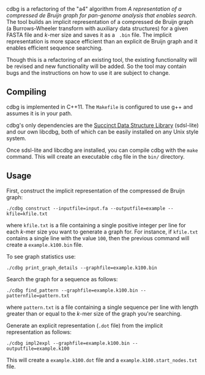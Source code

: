 cdbg is a refactoring of the "a4" algorithm from _A representation of a
compressed de Bruijn graph for pan-genome analysis that enables search_.
The tool builds an implicit representation of a  compressed de Bruijn graph
(a Burrows-Wheeler transform with auxiliary data structures) for a given FASTA
file and _k_-mer size and saves it as a ` .bin` file.
The implicit representation is more space efficient than an explicit de Bruijn
graph and it enables efficient sequence searching.

Though this is a refactoring of an existing tool, the existing functionality
will be revised and new functionality will be added.
So the tool may contain bugs and the instructions on how to use it are subject
to change.

## Compiling

cdbg is implemented in C++11.
The `Makefile` is configured to use g++ and assumes it is in your path.

cdbg's only dependencies are the
[Succinct Data Structure Library](https://github.com/simongog/sdsl-lite)
(sdsl-lite) and our own libcdbg, both of which can be easily installed on any
Unix style system.

Once sdsl-lite and libcdbg are installed, you can compile cdbg with the `make`
command.
This will create an executable `cdbg` file in the `bin/` directory.


## Usage

First, construct the implicit representation of the compressed de Bruijn graph:
```
./cdbg construct --inputfile=input.fa --outputfile=example --kfile=kfile.txt
```
where `kfile.txt` is a file containing a single positive integer per line for
each _k_-mer size you want to generate a graph for.
For instance, if `kfile.txt` contains a single line with the value `100`, then
the previous command will create a `example.k100.bin` file.

To see graph statistics use:
```
./cdbg print_graph_details --graphfile=example.k100.bin
```

Search the graph for a sequence as follows:
```
./cdbg find_pattern --graphfile=example.k100.bin --patternfile=pattern.txt
```
where `pattern.txt` is a file containing a single sequence per line with length
greater than or equal to the _k_-mer size of the graph you're searching.

Generate an explicit representation (`.dot` file) from the implicit
representation as follows:
```
./cdbg impl2expl --graphfile=example.k100.bin --outputfile=example.k100
```
This will create a `example.k100.dot` file and a `example.k100.start_nodes.txt`
file.

